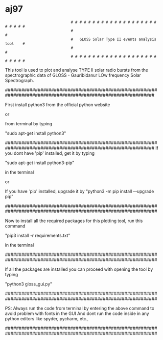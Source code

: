 # aj97


                                  # # # # # # # # # # # # # # # # # # # # # # # # #  
                                  #                                               #    
                                  #   GLOSS Solar Type II events analysis tool    #
                                  #                                               # 
                                  # # # # # # # # # # # # # # # # # # # # # # # # #



This tool is used to plot and analyse TYPE II solar radio bursts from the spectrographic data of GLOSS - Gauribidanur 
LOw frequency Solar Spectrograph. 





###############################################################################################################

First install python3 from the official python website 

or

from terminal by typing 

"sudo apt-get install python3"

###############################################################################################################
If you dont have 'pip' installed, get it by typing 

"sudo apt-get install python3-pip" 

in the terminal

or 

If you have 'pip' installed, upgrade it by "python3 -m pip install --upgrade pip"

################################################################################################################

Now to install all the required packages for this plotting tool, run this command

"pip3 install -r requirements.txt"

in the terminal


################################################################################################################


If all the packages are installed you can proceed with opening the tool by typing

"python3 gloss_gui.py"

################################################################################################################

PS: Always run the code from terminal by entering the above command to avoid problem with fonts in the GUI
    And dont run the code inside in any python editors like spyder, pycharm, etc.,


################################################################################################################

















